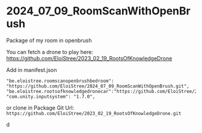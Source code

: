 # 2024_07_09_RoomScanWithOpenBrush
Package of my room in openbrush


You can fetch a drone to play here:
https://github.com/EloiStree/2023_02_19_RootsOfKnowledgeDrone


Add in manifest.json
```
"be.eloistree.roomscanopenbrushbedroom": "https://github.com/EloiStree/2024_07_09_RoomScanWithOpenBrush.git",
"be.eloistree.rootsofknowledgedronecar":"https://github.com/EloiStree/2023_02_19_RootsOfKnowledgeDrone.git",
"com.unity.inputsystem": "1.7.0",
```

or clone in Package Git Url: 
`https://github.com/EloiStree/2023_02_19_RootsOfKnowledgeDrone.git`



d

